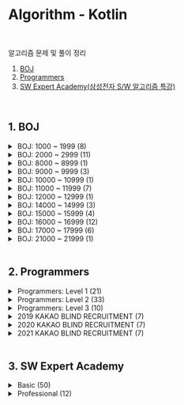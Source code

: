 # Algorithm - Kotlin
<br/>

알고리즘 문제 및 풀이 정리<br/>


1. [BOJ](#1-boj) <br/>
2. [Programmers](#2-programmers) <br/>
3. [SW Expert Academy(삼성전자 S/W 알고리즘 특강)](#3-sw-expert-academy) <br/>


<br/>

## 1. BOJ

<details>
<summary>&nbsp;BOJ: 1000 ~ 1999 (8)</summary>
<div markdown="1">
<br/>

| 번호                                           | 제목                                                       | 유형       | 풀이                                    |
|----------------------------------------------|----------------------------------------------------------|----------|---------------------------------------|
| [1012](https://www.acmicpc.net/problem/1012) | [유기농 배추](src/boj/dfsBfs/BOJ_1012_OrganicCabbage.kt)      | BFS      |
| [1175](https://www.acmicpc.net/problem/1175) | [배달](src/boj/dfsBfs/BOJ_1175_Delivery.kt)                | BFS      | [blog](https://jsl663.tistory.com/33) |
| [1182](https://www.acmicpc.net/problem/1182) | [부분수열의 합](src/boj/bitmask/BOJ_1182_SumOfSubsequences.kt) | 비트마스크    |
| [1260](https://www.acmicpc.net/problem/1260) | [DFS 와 BFS](src/boj/dfsBfs/BOJ_1260_DFSandBFS.kt)        | DFS, BFS |
| [1385](https://www.acmicpc.net/problem/1385) | [벌집](src/boj/dfsBfs/BOJ_1385_HoneyComb.kt)               | BFS      | [blog](https://jsl663.tistory.com/38) |
| [1463](https://www.acmicpc.net/problem/1463) | [1로 만들기](src/boj/dp/BOJ_1463_MakeItToOne.kt)             | DP       |
| [1525](https://www.acmicpc.net/problem/1525) | [퍼즐](src/boj/dfsBfs/BOJ_1525_Puzzle.kt)                  | BFS      | [blog](https://jsl663.tistory.com/31) |
| [1913](https://www.acmicpc.net/problem/1913) | [달팽이1](src/boj/unsolved/BOJ_1913_Snail.kt)               | 구현       |

</div>
</details>


<details>
<summary>&nbsp;BOJ: 2000 ~ 2999 (11)</summary>
<div markdown="1">
<br/>

| 번호                                           | 제목                                                                        | 유형    | 풀이  |
|----------------------------------------------|---------------------------------------------------------------------------|-------|-----|
| [2178](https://www.acmicpc.net/problem/2178) | [미로 탐색](src/boj/dfsBfs/BOJ_2178_MazeExploration.kt)                       | BFS   |
| [2210](https://www.acmicpc.net/submit/2210)  | [숫자판 점프](src/boj/bruteForce/BOJ_2210_NumPadJump.kt)                       | 완전 탐색 |
| [2422](https://www.acmicpc.net/problem/2422) | [한윤정이 이탈리아에 가서 아이스크림을 사먹는데](src/boj/bruteForce/BOJ_2422_ItalyIcecream.kt) | 완전 탐색 |
| [2470](https://www.acmicpc.net/problem/2470) | [두 용액](src/boj/etc/BOJ_2470_TwoSolutions.kt)                              | 투 포인터 |
| [2529](https://www.acmicpc.net/problem/2529) | [부등호](src/boj/bruteForce/BOJ_2529_InequalitySign.kt)                      | 완전 탐색 |
| [2606](https://www.acmicpc.net/problem/2606) | [바이러스](src/boj/dfsBfs/BOJ_2606_Virus.kt)                                  | BFS   |
| [2667](https://www.acmicpc.net/problem/2667) | [단지 번호 붙이기](src/boj/dfsBfs/BOJ_2667_VillageNumbering.kt)                  | BFS   |
| [2675](https://www.acmicpc.net/problem/2675) | [문자열 반복](src/boj/unsolved/BOJ_2675_StringRepetition.kt)                   | 구현    |
| [2745](https://www.acmicpc.net/problem/2745) | [진법 변환](src/boj/unsolved/BOJ_2745_BaseConversion.kt)                      | 구현    |
| [2839](https://www.acmicpc.net/problem/2839) | [설탕 배달](src/boj/dp/BOJ_2839_SugarDelivery.kt)                             | DP    |
| [2902](https://www.acmicpc.net/problem/2902) | [KMP는 왜 KMP일까?](src/boj/etc/BOJ_2902_WhyIsKMPaKMP.kt)                     | 구현    |

</div>
</details>


<details>
<summary>&nbsp;BOJ: 8000 ~ 8999 (1)</summary>
<div markdown="1">
<br/>

| 번호                                           | 제목                                             | 유형  | 풀이  |
|----------------------------------------------|------------------------------------------------|-----|-----|
| [8111](https://www.acmicpc.net/problem/8111) | [0 과 1](src/boj/dfsBfs/BOJ_8111_ZeroAndOne.kt) | BFS |

</div>
</details>


<details>
<summary>&nbsp;BOJ: 9000 ~ 9999 (3)</summary>
<div markdown="1">
<br/>

| 번호                                           | 제목                                          | 유형  | 풀이  |
|----------------------------------------------|---------------------------------------------|-----|-----|
| [9019](https://www.acmicpc.net/problem/9019) | [DSLR](src/boj/unsolved/BOJ_9019_DSLR.kt)   | BFS |
| [9095](https://www.acmicpc.net/problem/9095) | [1,2,3 더하기](src/boj/dp/BOJ_9095_Plus123.kt) | DP  |
| [9328](https://www.acmicpc.net/problem/9328) | [열쇠](src/boj/dfsBfs/BOJ_9328_Key.kt)        | BFS |

</div>
</details>


<details>
<summary>&nbsp;BOJ: 10000 ~ 10999 (1)</summary>
<div markdown="1">
<br/>

| 번호                                             | 제목                                          | 유형  | 풀이  |
|------------------------------------------------|---------------------------------------------|-----|-----|
| [10942](https://www.acmicpc.net/problem/10942) | [팰린드롬?](src/boj/dp/BOJ_10942_Palindrome.kt) | DP  |

</div>
</details>


<details>
<summary>&nbsp;BOJ: 11000 ~ 11999 (7)</summary>
<div markdown="1">
<br/>

| 번호                                             | 제목                                                 | 유형    | 풀이  |
|------------------------------------------------|----------------------------------------------------|-------|-----|
| [11005](https://www.acmicpc.net/problem/11005) | [진법 변환2](src/boj/etc/BOJ_11005_BaseConversion2.kt) | 구현    |
| [11048](https://www.acmicpc.net/problem/11048) | [이동하기](src/boj/dp/BOJ_11048_Move.kt)               | DP    |
| [11052](https://www.acmicpc.net/problem/11052) | [카드 구매하기](src/boj/dp/BOJ_11052_BuyCards.kt)        | DP    |
| [11060](https://www.acmicpc.net/problem/11060) | [점프 점프](src/boj/dp/BOJ_11060_JumpJump.kt)          | DP    |
| [11723](https://www.acmicpc.net/problem/11723) | [집합](src/boj/bitmask/BOJ_11723_Set.kt)             | 비트마스크 |
| [11726](https://www.acmicpc.net/problem/11726) | [2xN 타일링](src/boj/dp/BOJ_11726_2xN_Tiling.kt)      | DP    |
| [11727](https://www.acmicpc.net/problem/11727) | [2xN 타일링2](src/boj/dp/BOJ_11727_2xN_Tiling2.kt)    | DP    |

</div>
</details>


<details>
<summary>&nbsp;BOJ: 12000 ~ 12999 (1)</summary>
<div markdown="1">
<br/>

| 번호                                             | 제목                                                 | 유형  | 풀이  |
|------------------------------------------------|----------------------------------------------------|-----|-----|
| [12851](https://www.acmicpc.net/problem/12851) | [숨바꼭질 2](src/boj/dfsBfs/BOJ_12851_HideAndSeek2.kt) | BFS |

</div>
</details>


<details>
<summary>&nbsp;BOJ: 14000 ~ 14999 (3)</summary>
<div markdown="1">
<br/>

| 번호                                             | 제목                                                   | 유형    | 풀이  |
|------------------------------------------------|------------------------------------------------------|-------|-----|
| [14391](https://www.acmicpc.net/problem/14391) | [종이 조각](src/boj/bitmask/BOJ_14391_PaperPiece.kt)     | 비트마스크 |
| [14889](https://www.acmicpc.net/problem/14889) | [스타트와 링크](src/boj/bitmask/BOJ_14889_StartAndLink.kt) | 비트마스크 |
| [14891](https://www.acmicpc.net/problem/14891) | [톱니바퀴](src/boj/undefined/BOJ14891.kt)                |       |


</div>
</details>


<details>
<summary>&nbsp;BOJ: 15000 ~ 15999 (4)</summary>
<div markdown="1">
<br/>

| 번호                                             | 제목                                                       | 유형    | 풀이                                    |
|------------------------------------------------|----------------------------------------------------------|-------|---------------------------------------|
| [15558](https://www.acmicpc.net/problem/15558) | [점프 게임](src/boj/dfsBfs/BOJ_15558_JumpGame.kt)            | BFS   |
| [15653](https://www.acmicpc.net/problem/15653) | [구슬 탈출 4](src/boj/dfsBfs/BOJ_15653_MarbleEscape4.kt)     | BFS   | [blog](https://jsl663.tistory.com/33) |
| [15683](https://www.acmicpc.net/problem/15683) | [감시](src/boj/bruteForce/BOJ_15683_Serveillance.kt)       | 완전 탐색 |
| [15686](https://www.acmicpc.net/problem/15686) | [치킨 배달](src/boj/bruteForce/BOJ_15686_ChickenDelivery.kt) | 완전 탐색 |

</div>
</details>


<details>
<summary>&nbsp;BOJ: 16000 ~ 16999 (12)</summary>
<div markdown="1">
<br/>

| 번호                                             | 제목                                                                   | 유형    | 풀이                                    |
|------------------------------------------------|----------------------------------------------------------------------|-------|---------------------------------------|
| [16637](https://www.acmicpc.net/problem/16637) | [괄호 추가하기](src/boj/bruteForce/BOJ_16637_AddParentheses.kt)            | 완전 탐색 |
| [16920](https://www.acmicpc.net/problem/16920) | [확장 게임](src/boj/dfsBfs/BOJ_16920_ExpansionGame.kt)                   | BFS   | [blog](https://jsl663.tistory.com/35) |
| [16922](https://www.acmicpc.net/problem/16922) | [로마 숫자 만들기](src/boj/bruteForce/BOJ_16922_MakingRomanNumerals.kt)     | 완전 탐색 |
| [16924](https://www.acmicpc.net/problem/16924) | [십자가 찾기](src/boj/bruteForce/BOJ_16924_FindCross.kt)                  | 완전 탐색 |
| [16936](https://www.acmicpc.net/problem/16936) | [나3곱2](src/boj/bruteForce/BOJ_16936_Division3Multiplication2.kt)     | 완전 탐색 |
| [16937](https://www.acmicpc.net/problem/16937) | [두 스티커](src/boj/bruteForce/BOJ_16937_TwoStickers.kt)                 | 완전 탐색 |
| [16938](https://www.acmicpc.net/problem/16938) | [캠프 준비](src/boj/bruteForce/BOJ_16938_CampReady.kt)                   | 완전 탐색 |
| [16943](https://www.acmicpc.net/problem/16943) | [숫자 재배치](src/boj/bruteForce/BOJ_16943_NumberReplacement.kt)          | 완전 탐색 |
| [16959](https://www.acmicpc.net/problem/16959) | [체스판 여행 1](src/boj/dfsBfs/BOJ_16959_ChessboardTravel1.kt)            | BFS   | [blog](https://jsl663.tistory.com/40) |
| [16968](https://www.acmicpc.net/problem/16968) | [차량 번호판1](src/boj/bruteForce/BOJ_16968_LicensePlate1.kt)             | 완전 탐색 |
| [16971](https://www.acmicpc.net/problem/16917) | [양념 반 후라이드 반](src/boj/bruteForce/BOJ_16971_HalfSeasonedHalfFried.kt) | 완전 탐색 |
| [16973](https://www.acmicpc.net/problem/16973) | [직사각형 탈출](src/boj/dfsBfs/BOJ_16973_RectangleEscape.kt)               | BFS   |

</div>
</details>


<details>
<summary>&nbsp;BOJ: 17000 ~ 17999 (6)</summary>
<div markdown="1">
<br/>

| 번호                                             | 제목                                                                     | 유형    | 풀이                                    |
|------------------------------------------------|------------------------------------------------------------------------|-------|---------------------------------------|
| [17088](https://www.acmicpc.net/problem/17088) | [등차수열 변환](src/boj/bruteForce/BOJ_17088_ArithmeticSequenceTransform.kt) | 완전 탐색 |
| [17089](https://www.acmicpc.net/problem/17089) | [세 친구](src/boj/bruteForce/BOJ_17089_ThreeFriends.kt)                   | 완전 탐색 |
| [17071](https://www.acmicpc.net/problem/17071) | [숨바꼭질 5](src/boj/dfsBfs/BOJ_17071_HideAndSeek5.kt)                     | BFS   | [blog](https://jsl663.tistory.com/32) |
| [17135](https://www.acmicpc.net/problem/17135) | [캐슬 디펜스](src/boj/bruteForce/BOJ_17135_CastleDefense.kt)                | 완전 탐색 |
| [17281](https://www.acmicpc.net/problem/17281) | [야구](src/boj/bruteForce/BOJ_17281_Baseball.kt)                         | 완전 탐색 |
| [17406](https://www.acmicpc.net/problem/17406) | [배열 돌리기4](src/boj/bruteForce/BOJ_17406_ArrayRotation4.kt)              | 완전 탐색 |

</div>
</details>


<details>
<summary>&nbsp;BOJ: 21000 ~ 21999 (1)</summary>
<div markdown="1">
<br/>

| 번호                                             | 제목                                   | 유형       | 풀이  |
|------------------------------------------------|--------------------------------------|----------|-----|
| [21921](https://www.acmicpc.net/problem/21921) | [블로그](src/boj/etc/BOJ_21921_Blog.kt) | 슬라이딩 윈도우 |

</div>
</details>


<br/>

## 2. Programmers

<details>
<summary>&nbsp;Programmers: Level 1 (21)</summary>
<div markdown="1">
<br/>

| 레벨  | 제목                                                                                | 유형  |
|:---:|-----------------------------------------------------------------------------------|-----|
|  1  | [없는 숫자 더하기](src/programmers/practice/level1/AddMissingNumbers.kt)                 |
|  1  | [음양 더하기](src/programmers/practice/level1/AddNegativePositiveNumbers.kt)           |
|  1  | [부족한 금액 계산하기](src/programmers/practice/level1/CalculateShortfall.kt)              |
|  1  | [크레인 인형뽑기 게임](src/programmers/practice/level1/CranePuppetGame.kt)                 |
|  1  | [나누어 떨어지는 숫자 배열](src/programmers/practice/level1/DivisibleIntArray.kt)            |
|  1  | [내적(Dot product)](src/programmers/practice/level1/DotProduct.kt)                  |
|  1  | [나머지가 1이 되는 수 찾기](src/programmers/practice/level1/FindRemainderOne.kt)            |
|  1  | [가운데 글자 가져오기](src/programmers/practice/level1/GetMiddleLetter.kt)                 |
|  1  | [신고 결과 받기](src/programmers/practice/level1/GetReportResults.kt)                   |
|  1  | [체육복](src/programmers/practice/level1/GymSuit.kt)                                 |
|  1  | [K번째 수](src/programmers/practice/level1/KthNumber.kt)                             |
|  1  | [로또](src/programmers/practice/level1/Lotto.kt)                                    |
|  1  | [최소 직사각형](src/programmers/practice/level1/MinRectangle.kt)                        |
|  1  | [모의고사](src/programmers/practice/level1/MockExam.kt)                               |
|  1  | [약수의 갯수와 덧셈](src/programmers/practice/level1/NumberOfDivisorsAndAddition.kt)      |
|  1  | [문자열 내 마음대로 정렬하기](src/programmers/practice/level1/SortingStringsMyOwnWay.kt)      |
|  1  | [문자열 내림차순으로 배치하기](src/programmers/practice/level1/SortStringInDescendingOrder.kt) |
|  1  | [두 정수 사이의 합](src/programmers/practice/level1/SumBetweenTwoIntegers.kt)            |
|  1  | [두 개 뽑아서 더하기](src/programmers/practice/level1/TakeTwoNumbersAndSums.kt)           |
|  1  | [3진법 뒤집기](src/programmers/practice/level1/TernaryReversed.kt)                     |
|  1  | [2016년](src/programmers/practice/level1/Year2016.kt)                              |

</div>
</details>


<details>
<summary>&nbsp;Programmers: Level 2 (33)</summary>
<div markdown="1">
<br/>

| 레벨  | 제목                                                                            | 유형  |
|:---:|-------------------------------------------------------------------------------|-----|
|  2  | [양궁 대회](src/programmers/practice/level2/ArcheryCompetition.kt)                |
|  2  | [카펫](src/programmers/practice/level2/Carpet.kt)                               |
|  2  | [거리두기 확인하](src/programmers/practice/level2/CheckSocialDistancing.kt)          |
|  2  | [배달](src/programmers/practice/level2/Delivery.kt)                             |
|  2  | [할인 행사](src/programmers/practice/level2/DiscountEvent.kt)                     |
|  2  | [위장](src/programmers/practice/level2/DisGuise.kt)                             |
|  2  | [예상 대진표](src/programmers/practice/level2/ExpectedScorecard.kt)                |
|  2  | [피로도](src/programmers/practice/level2/FatigueLevel.kt)                        |
|  2  | [소수 찾기](src/programmers/practice/level2/FindPrimeNumber.kt)                   |
|  2  | [기능 개발](src/programmers/practice/level2/FunctionDevelopment.kt)               |
|  2  | [H-Index](src/programmers/practice/level2/H_Index.kt)                         |
|  2  | [조이스틱](src/programmers/practice/level2/JoyStick.kt)                           |
|  2  | [K진수에서 소수 갯수 구하기](src/programmers/practice/level2/KdecimalPrimeNumber.kt)     |
|  2  | [가장 큰 수](src/programmers/practice/level2/LargestNumber.kt)                    |
|  2  | [빛의 경로 싸이클](src/programmers/practice/level2/LightPathCycle.kt)                |
|  2  | [멀리뛰기](src/programmers/practice/level2/LongJump.kt)                           |
|  2  | [큰 수 만들기](src/programmers/practice/level2/MakingBigNumbers.kt)                |
|  2  | [행렬 테두리 회전하기](src/programmers/practice/level2/MatrixEdgeRotation.kt)          |
|  2  | [수식 최대화](src/programmers/practice/level2/MaximizeFormulas.kt)                 |
|  2  | [괄호 변환](src/programmers/practice/level2/ParenthesisConversion.kt)             |
|  2  | [주차 요금 계산](src/programmers/practice/level2/ParkingFeeCalculation.kt)          |
|  2  | [멀쩡한 사각형](src/programmers/practice/level2/PlainSquare.kt)                     |
|  2  | [프린터](src/programmers/practice/level2/Printer.kt)                             |
|  2  | [쿼드압축 후 개수 세기](src/programmers/practice/level2/QuadExpressionCounting.kt)     |
|  2  | [N개의 최소공배수](src/programmers/practice/level2/Nlcm.kt)                          |
|  2  | [2개 이하로 다른 비트](src/programmers/practice/level2/NoMoreThanTwoDifferentBits.kt) |
|  2  | [괄호 회전하기](src/programmers/practice/level2/RotateParentheses.kt)               |
|  2  | [문자열 압축](src/programmers/practice/level2/StringZip.kt)                        |
|  2  | [타겟 넘버](src/programmers/practice/level2/TargetNumber.kt)                      |
|  2  | [삼각 달팽이](src/programmers/practice/level2/TriangleSnail.kt)                    |
|  2  | [다리를 지나는 트럭](src/programmers/practice/level2/TrucksCrossingBridge.kt)         |
|  2  | [튜플](src/programmers/practice/level2/Tuple.kt)                                |
|  2  | [모음 사전](src/programmers/practice/level2/VowelDictionary.kt)                   |

</div>
</details>


<details>
<summary>&nbsp;Programmers: Level 3 (10)</summary>
<div markdown="1">
<br/>

|  레벨  | 제목                                                                | 유형  |
|:----:|-------------------------------------------------------------------|-----|
|  3   | [베스트 앨범](src/programmers/practice/level3/BestAlbum.kt)            |
|  3   | [섬 연결하기](src/programmers/practice/level3/ConnectingIslands.kt)    |
|  3   | [디스크 컨트롤러](src/programmers/practice/level3/DiskController.kt)     |
|  3   | [이중 우선순위 큐](src/programmers/practice/level3/DualPriorityQueue.kt) |
|  3   | [가장 먼 노드](src/programmers/practice/level3/FarthestNode.kt)        |
|  3   | [입국 심사](src/programmers/practice/level3/Immigration.kt)           |
|  3   | [네트워크](src/programmers/practice/level3/Network.kt)                |
|  3   | [양과 늑대](src/programmers/practice/level3/SheepAndWolf.kt)          |
|  3   | [여행 경로](src/programmers/practice/level3/TravelRoute.kt)           |
|  3   | [단어 변환](src/programmers/practice/level3/WordConversion.kt)        |

</div>
</details>


<details>
<summary>&nbsp;2019 KAKAO BLIND RECRUITMENT (7)</summary>
<div markdown="1">
<br/>

| 번호  | 제목                                                               |
|:---:|------------------------------------------------------------------|
|  1  | [실패율](src/programmers/kakao/y2019/KAKAO_BLIND_2019_P1.kt)        |
|  2  | [오픈채팅방](src/programmers/kakao/y2019/KAKAO_BLIND_2019_P2.kt)      |
|  3  | [후보키](src/programmers/kakao/y2019/KAKAO_BLIND_2019_P3.kt)        |
|  4  | [길 찾기 게임](src/programmers/kakao/y2019/KAKAO_BLIND_2019_P4.kt)    |
|  5  | [무지의 먹방 라이브](src/programmers/kakao/y2019/KAKAO_BLIND_2019_P5.kt) |
|  6  | [블록 게임](src/programmers/kakao/y2019/KAKAO_BLIND_2019_P6.kt)      |
|  7  | [매칭 점수](src/programmers/kakao/y2019/KAKAO_BLIND_2019_P7.kt)      |

</div>
</details>

<details>
<summary>&nbsp;2020 KAKAO BLIND RECRUITMENT (7)</summary>
<div markdown="1">
<br/>

| 번호  | 제목                                                             |
|:---:|----------------------------------------------------------------|
|  1  | [괄호 변환](src/programmers/kakao/y2020/KAKAO_BLIND_2020_P1.kt)    |
|  2  | [문자열 압축](src/programmers/kakao/y2020/KAKAO_BLIND_2020_P2.kt)   |
|  3  | [자물쇠와 열쇠](src/programmers/kakao/y2020/KAKAO_BLIND_2020_P3.kt)  |
|  4  | [기둥과 보 설치](src/programmers/kakao/y2020/KAKAO_BLIND_2020_P4.kt) |
|  5  | [외벽 점검](src/programmers/kakao/y2020/KAKAO_BLIND_2020_P5.kt)    |
|  6  | [가사 검색](src/programmers/kakao/y2020/KAKAO_BLIND_2020_P6.kt)    |
|  7  | [블록 이동하기](src/programmers/kakao/y2020/KAKAO_BLIND_2020_P7.kt)  |

</div>
</details>

<details>
<summary>&nbsp;2021 KAKAO BLIND RECRUITMENT (7)</summary>
<div markdown="1">
<br/>

| 번호  | 제목                                                              |
|:---:|-----------------------------------------------------------------|
|  1  | [신규 아이디 추천](src/programmers/kakao/y2021/KAKAO_BLIND_2021_P1.kt) |
|  2  | [메뉴 리뉴얼](src/programmers/kakao/y2021/KAKAO_BLIND_2021_P2.kt)    |
|  3  | [합승 택시 요금](src/programmers/kakao/y2021/KAKAO_BLIND_2021_P3.kt)  |
|  4  | [순위 검색](src/programmers/kakao/y2021/KAKAO_BLIND_2021_P4.kt)     |
|  5  | [광고 삽입](src/programmers/kakao/y2021/KAKAO_BLIND_2021_P5.kt)     |
|  6  | [카드 짝 맞추기](src/programmers/kakao/y2021/KAKAO_BLIND_2021_P6.kt)  |
|  7  | [매출 하락 최소화](src/programmers/kakao/y2021/KAKAO_BLIND_2021_P7.kt) |

</div>
</details>


<br/>

## 3. SW Expert Academy


<details>
<summary>&nbsp;Basic (50)</summary>
<div markdown="1">
<br/>

| 순서  | 제목                                                                                            | 유형           |
|:---:|-----------------------------------------------------------------------------------------------|--------------|
|  1  | [새로운 불면증 치료법](src/swExpertAcademy/basic/SWEA_P01.java)                                        | 비트 연산        |
|  2  | [이진수 표현](src/swExpertAcademy/basic/SWEA_P02.java)                                             | 비트 연산        |
|  3  | [동아리실 관리하기](src/swExpertAcademy/basic/SWEA_P03.java)                                          | 비트 연산        |
|  4  | [기초 Single Linked List 연습](src/swExpertAcademy/basic/SWEA_P04.java)                           | 연결 리스트       |
|  5  | [기초 Double Linked List 연습](src/swExpertAcademy/basic/SWEA_P05.java)                           | 연결 리스트       |
|  6  | [암호문3](src/swExpertAcademy/basic/SWEA_P05.java)                                               | 연결 리스트       |
|  7  | -                                                                                             |              |
|  8  | [수열 편집](src/swExpertAcademy/basic/SWEA_P08.java)                                              | 연결 리스트       |
|  9  | [중위 순회](src/swExpertAcademy/basic/SWEA_P09.java)                                              | 트리           |
| 10  | [사칙연산 유효성 검사](src/swExpertAcademy/basic/SWEA_P10.java)                                        | 트리           |
| 11  | [사칙연산](src/swExpertAcademy/basic/SWEA_P11.java)                                               | 트리           |
| 12  | [공통조상](src/swExpertAcademy/basic/SWEA_P12.java)                                               | 트리           |
| 13  | [Directory](src/swExpertAcademy/basic/SWEA_P13.java)                                          | 트리           |
| 14  | [기초 DFS 연습](src/swExpertAcademy/basic/SWEA_P14.java)                                          | 그래프          |
| 15  | [기초 BFS 연습](src/swExpertAcademy/basic/SWEA_P15.java)                                          | 그래프          |
| 16  | [프로세서 연결하기](src/swExpertAcademy/basic/SWEA_P16.java)                                          | 그래프          |
| 17  | [파핑파핑 지뢰찾기](src/swExpertAcademy/basic/SWEA_P17.java)                                          | 그래프          |
| 18  | [영준이의 진짜 BFS](src/swExpertAcademy/basic/SWEA_P18.java)                                        | 그래프          |
| 19  | [최장 공통 부분 수열](src/swExpertAcademy/basic/SWEA_P19.java)                                        | DP           |
| 20  | [0/1 Knapsack](src/swExpertAcademy/basic/SWEA_P20.java)                                       | DP           |
| 21  | [스팟마트](src/swExpertAcademy/basic/SWEA_P21.java)                                               | DP           |
| 22  | [쉬운 거스름돈](src/swExpertAcademy/basic/SWEA_P22.java)                                            | 그리디          |
| 23  | [자기 방으로 돌아가기](src/swExpertAcademy/basic/SWEA_P23.java)                                        | 그리디          |
| 24  | [최대 상금](src/swExpertAcademy/basic/SWEA_P24.java)                                              | 그리디          |
| 25  | [문자열 교집합](src/swExpertAcademy/basic/SWEA_P25.java)                                            | 해시           |
| 26  | [[Pro] 단어가 등장하는 횟수](src/swExpertAcademy/basic/SWEA_P26.java)                                  | 해시           |
| 27  | [은기의 아주 큰 그림](src/swExpertAcademy/basic/SWEA_P27.java)                                        | 해시           |
| 28  | [연락처 Database](src/swExpertAcademy/basic/SWEA_P28.java)                                       | 해시           |
| 29  | [메일 서버](src/swExpertAcademy/basic/SWEA_P29.java)                                              | 해시           |
| 30  | [문자열 암호화](src/swExpertAcademy/basic/SWEA_P30.java)                                            | 해시           |
| 31  | [기초 Partial Sort 연습](src/swExpertAcademy/basic/userSolution/SWEA_P31_UserSolution.java)       | 힙            |
| 32  | [힙](src/swExpertAcademy/basic/SWEA_P32.java)                                                  | 힙            |
| 33  | [보급로](src/swExpertAcademy/basic/SWEA_P33.java)                                                | 힙            |
| 34  | [중간값 구하기](src/swExpertAcademy/basic/userSolution/SWEA_P34_UserSolution.java)                  | 힙            |
| 35  | [수 만들기](src/swExpertAcademy/basic/userSolution/SWEA_P35_UserSolution.java)                    | 힙            |
| 36  | [Social Media](src/swExpertAcademy/basic/userSolution/SWEA_P36_UserSolution.java)             | 힙            |
| 37  | [염라대왕의 이름 정렬](src/swExpertAcademy/basic/userSolution/SWEA_P37_UserSolution.java)              | 분할정복         |
| 38  | [사탕 분배](src/swExpertAcademy/basic/userSolution/SWEA_P38_UserSolution.java)                    | 분할정복         |
| 39  | [[Pro] Inversion Counting](src/swExpertAcademy/basic/userSolution/SWEA_P39_UserSolution.java) | 분할정복         |
| 40  | [영어 공부](src/swExpertAcademy/basic/userSolution/SWEA_P40_UserSolution.java)                    | 이분 탐색        |
| 41  | [촛불 이벤트](src/swExpertAcademy/basic/userSolution/SWEA_P41_UserSolution.java)                   | 이분 탐색        |
| 42  | [사탕 가방](src/swExpertAcademy/basic/userSolution/SWEA_P42_UserSolution.java)                    | 이분 탐색        |
| 43  | [광고 시간 정하기](src/swExpertAcademy/basic/userSolution/SWEA_P43_UserSolution.java)                | 이분 탐색        |
| 44  | [3차원 농부](src/swExpertAcademy/basic/SWEA_P44.java)                                             | 이분 탐색        |
| 45  | [[Pro] 그래도 수명이 절반이 되어서는...](src/swExpertAcademy/basic/SWEA_P45.java)                          | 이분 탐색        |
| 46  | [K번째 접미어](src/swExpertAcademy/basic/SWEA_P46.java)                                            | 트라이          |
| 47  | [K번째 문자열](src/swExpertAcademy/basic/SWEA_P47.java)                                            | 트라이          |
| 48  | [단어 검색](src/swExpertAcademy/basic/userSolution/SWEA_P48_UserSolution.java)                    | 트라이          |
| 49  | [Segment Tree 연습 - 1](src/swExpertAcademy/basic/SWEA_P49.java)                                | Segment Tree |
| 50  | [Segment Tree 연습 - 2](src/swExpertAcademy/basic/SWEA_P50.java)                                | Segment Tree |

</div>
</details>


<details>
<summary>&nbsp;Professional (12)</summary>
<div markdown="1">
<br/>

| 순서  | 제목                                                                                | 키워드                                      |
|:---:|-----------------------------------------------------------------------------------|------------------------------------------|
|  1  | [[Pro] 병사 관리](src/swExpertAcademy/professional/SWEA_PRO_P01_UserSolution.java)    | 원형 더블 연결 리스트                             |
|  2  | [[Pro] 긴 사다리 게임](src/swExpertAcademy/professional/SWEA_PRO_P02_UserSolution.java) | 트리                                       |
|  3  | [[Pro] 메모리 시스템](src/swExpertAcademy/professional/SWEA_PRO_P03_UserSolution.java)  | 트리                                       |
|  4  | [[Pro] 계산 게임](src/swExpertAcademy/professional/SWEA_PRO_P04_UserSolution.java)    | Hash, Sliding Window                     |
|  5  | [[Pro] 섬 지키기](src/swExpertAcademy/professional/SWEA_PRO_P05_UserSolution.java)    | 배열, Hash, BFS, DP                        |
|  6  | [[Pro] 가게 관리](src/swExpertAcademy/professional/SWEA_PRO_P06_UserSolution.java)    | HashMap, AVL Tree                        |
|  7  | [[Pro] 우주자원개발](src/swExpertAcademy/professional/SWEA_PRO_P07_UserSolution.java)   | 트라이, 정렬                                  |
|  8  | [[Pro] 리스트 복사](src/swExpertAcademy/professional/SWEA_PRO_P08_UserSolution.java)   | Trie, HashMap, List, Reference, DeepCopy |
|  9  | [[Pro] 끝말잇기2](src/swExpertAcademy/professional/SWEA_PRO_P09_UserSolution.java)    | 해시 함수, AVL Tree, HashSet                 |
| 10  | [[Pro] AI 로봇](src/swExpertAcademy/professional/SWEA_PRO_P10_UserSolution.java)    | AVL Tree, 우선순위 큐                         |
| 11  | [[Pro] P2P 네트워크](src/swExpertAcademy/professional/SWEA_PRO_P11_UserSolution.java) | Trie, BFS, Graph                         |
| 12  | [[Pro] 순위표](src/swExpertAcademy/professional/SWEA_PRO_P12_UserSolution.java)      | 세그먼트 트리, 이분 탐색, AVL Tree                 |

</div>
</details>